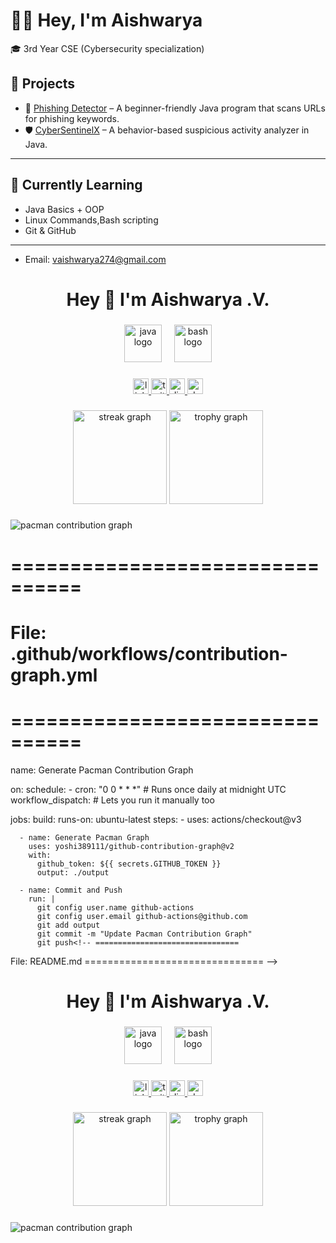 # 👩‍💻 Hey, I'm Aishwarya

🎓 3rd Year CSE (Cybersecurity specialization)

## 🚀 Projects

- 🎣 [Phishing Detector](https://github.com/Aishwaryeahh-cy/Phishing-Detector) – A beginner-friendly Java program that scans URLs for phishing keywords.
- 🛡️ [CyberSentinelX](https://github.com/Aishwaryeahh-cy/CyberSentinelX) – A behavior-based suspicious activity analyzer in Java.

---

## 🧠 Currently Learning
- Java Basics + OOP
- Linux Commands,Bash scripting
- Git & GitHub

---

- Email: vaishwarya274@gmail.com
<h1 align="center">Hey 👋 I'm Aishwarya .V.</h1>

###

<div align="center">
  <img src="https://skillicons.dev/icons?i=java" height="60" alt="java logo" />
  <img width="12" />
  <img src="https://skillicons.dev/icons?i=bash" height="60" alt="bash logo" />
</div>

###

<div align="center">
 <a href="https://www.linkedin.com/in/vvaishwarya?utm_source=share&utm_campaign=share_via&utm_content=profile&utm_medium=android_app" target="_blank">
  <img src="https://img.shields.io/static/v1?message=LinkedIn&logo=linkedin&label=&color=0077B5&logoColor=white&labelColor=&style=for-the-badge" height="25" alt="linkedin logo" />
</a>

  <a href="https://twitter.com/YOUR_TWITTER" target="_blank">
    <img src="https://img.shields.io/static/v1?message=Twitter&logo=twitter&label=&color=1DA1F2&logoColor=white&labelColor=&style=for-the-badge" height="25" alt="twitter logo" />
  </a>
  <a href="https://discord.com/users/YOUR_DISCORD_ID" target="_blank">
    <img src="https://img.shields.io/static/v1?message=Discord&logo=discord&label=&color=7289DA&logoColor=white&labelColor=&style=for-the-badge" height="25" alt="discord logo" />
  </a>
  <a href="https://dev.to/YOUR_DEVTO" target="_blank">
    <img src="https://img.shields.io/static/v1?message=dev.to&logo=dev.to&label=&color=0A0A0A&logoColor=white&labelColor=&style=for-the-badge" height="25" alt="devto logo" />
  </a>
</div>

###

<div align="center">
 <img src="https://streak-stats.demolab.com?user=Aishwaryeahh-cy&locale=en&mode=daily&theme=dracula&hide_border=false&border_radius=5&order=3&cache_seconds=60" height="150" alt="streak graph" />

  <img src="https://github-profile-trophy.vercel.app?username=Aishwaryeahh-cy&theme=dracula&column=-1&row=1&margin-w=8&margin-h=8&no-bg=false&no-frame=false&order=4" height="150" alt="trophy graph" />
</div>

###

<picture>
  <source media="(prefers-color-scheme: dark)" srcset="https://raw.githubusercontent.com/Aishwaryeahh-cy/Aishwaryeahh-cy/output/pacman-contribution-graph-dark.svg">
  <source media="(prefers-color-scheme: light)" srcset="https://raw.githubusercontent.com/Aishwaryeahh-cy/Aishwaryeahh-cy/output/pacman-contribution-graph.svg">
  <img alt="pacman contribution graph" src="https://raw.githubusercontent.com/Aishwaryeahh-cy/Aishwaryeahh-cy/output/pacman-contribution-graph.svg">
</picture>

# ================================
# File: .github/workflows/contribution-graph.yml
# ================================

name: Generate Pacman Contribution Graph

on:
  schedule:
    - cron: "0 0 * * *"   # Runs once daily at midnight UTC
  workflow_dispatch:       # Lets you run it manually too

jobs:
  build:
    runs-on: ubuntu-latest
    steps:
      - uses: actions/checkout@v3

      - name: Generate Pacman Graph
        uses: yoshi389111/github-contribution-graph@v2
        with:
          github_token: ${{ secrets.GITHUB_TOKEN }}
          output: ./output

      - name: Commit and Push
        run: |
          git config user.name github-actions
          git config user.email github-actions@github.com
          git add output
          git commit -m "Update Pacman Contribution Graph"
          git push<!-- ================================
File: README.md
=============================== -->

<h1 align="center">Hey 👋 I'm Aishwarya .V.</h1>

###

<div align="center">
  <img src="https://skillicons.dev/icons?i=java" height="60" alt="java logo" />
  <img width="12" />
  <img src="https://skillicons.dev/icons?i=bash" height="60" alt="bash logo" />
</div>

###

<div align="center">
 <a href="https://www.linkedin.com/in/vvaishwarya?utm_source=share&utm_campaign=share_via&utm_content=profile&utm_medium=android_app" target="_blank">
  <img src="https://img.shields.io/static/v1?message=LinkedIn&logo=linkedin&label=&color=0077B5&logoColor=white&labelColor=&style=for-the-badge" height="25" alt="linkedin logo" />
</a>

  <a href="https://twitter.com/YOUR_TWITTER" target="_blank">
    <img src="https://img.shields.io/static/v1?message=Twitter&logo=twitter&label=&color=1DA1F2&logoColor=white&labelColor=&style=for-the-badge" height="25" alt="twitter logo" />
  </a>
  <a href="https://discord.com/users/YOUR_DISCORD_ID" target="_blank">
    <img src="https://img.shields.io/static/v1?message=Discord&logo=discord&label=&color=7289DA&logoColor=white&labelColor=&style=for-the-badge" height="25" alt="discord logo" />
  </a>
  <a href="https://dev.to/YOUR_DEVTO" target="_blank">
    <img src="https://img.shields.io/static/v1?message=dev.to&logo=dev.to&label=&color=0A0A0A&logoColor=white&labelColor=&style=for-the-badge" height="25" alt="devto logo" />
  </a>
</div>

###

<div align="center">
 <img src="https://streak-stats.demolab.com?user=Aishwaryeahh-cy&locale=en&mode=daily&theme=dracula&hide_border=false&border_radiushide_border=false&border_radius=5&order=3&cache_seconds=60" height="150" alt="streak graph" />

  <img src="https://github-profile-trophy.vercel.app?username=Aishwaryeahh-cy&theme=dracula&column=-1&row=1&margin-w=8&margin-h=8&no-bg=false&no-frame=false&order=4" height="150" alt="trophy graph" />
</div>

###

<!-- Pacman Contribution Graph -->
<picture>
  <source media="(prefers-color-scheme: dark)" srcset="https://raw.githubusercontent.com/Aishwaryeahh-cy/Aishwaryeahh-cy/output/pacman-contribution-graph-dark.svg">
  <source media="(prefers-color-scheme: light)" srcset="https://raw.githubusercontent.com/Aishwaryeahh-cy/Aishwaryeahh-cy/output/pacman-contribution-graph.svg">
  <img alt="pacman contribution graph" src="https://raw.githubusercontent.com/Aishwaryeahh-cy/Aishwaryeahh-cy/output/pacman-contribution-graph.svg">
</picture>
